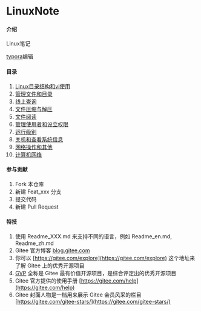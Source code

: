 # LinuxNote

#### 介绍
Linux笔记

[typora](https://www.typora.io/)编辑

#### 目录

1. [Linux目录结构和vi使用](./note/Linux目录结构和vi使用/Linux目录结构和vi使用.md)
2. [管理文件和目录](./note/管理文件和目录/管理文件和目录.md)
3. [线上查询](./note/线上查询/线上查询.md)
4. [文件压缩与解压](./note/文件压缩与解压/文件压缩与解压.md)
5. [文件阅读](./note/文件阅读/文件阅读.md)
6. [管理使用者和设立权限](./note/管理使用者和设立权限/管理使用者和设立权限.md)
7. [运行级别](./note/运行级别/运行级别.md)
8. [关机和查看系统信息](./note/关机和查看系统信息/关机和查看系统信息.md)
9. [网络操作和其他](./note/网络操作和其他/网络操作和其他.md)
10. [计算机网络](./note/计算机网络/计算机网络.md)

#### 参与贡献

1.  Fork 本仓库
2.  新建 Feat_xxx 分支
3.  提交代码
4.  新建 Pull Request


#### 特技

1.  使用 Readme\_XXX.md 来支持不同的语言，例如 Readme\_en.md, Readme\_zh.md
2.  Gitee 官方博客 [blog.gitee.com](https://blog.gitee.com)
3.  你可以 [https://gitee.com/explore](https://gitee.com/explore) 这个地址来了解 Gitee 上的优秀开源项目
4.  [GVP](https://gitee.com/gvp) 全称是 Gitee 最有价值开源项目，是综合评定出的优秀开源项目
5.  Gitee 官方提供的使用手册 [https://gitee.com/help](https://gitee.com/help)
6.  Gitee 封面人物是一档用来展示 Gitee 会员风采的栏目 [https://gitee.com/gitee-stars/](https://gitee.com/gitee-stars/)
